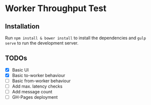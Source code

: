 # Worker Throughput Test

## Installation

Run `npm install & bower install` to install the dependencies and `gulp serve` to run the development server.

## TODOs

- [X] Basic UI
- [X] Basic to-worker behaviour
- [ ] Basic from-worker behaviour
- [ ] Add max. latency checks
- [ ] Add message count
- [ ] GH-Pages deployment
